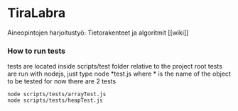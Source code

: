TiraLabra
=========

Aineopintojen harjoitustyö: Tietorakenteet ja algoritmit
[[wiki]]

### How to run tests

tests are located inside scripts/test folder relative to the project root
tests are run with nodejs, just type node *test.js where * is the name of the object to be tested
for now there are 2 tests
```
node scripts/tests/arrayTest.js
node scripts/tests/heapTest.js
```
